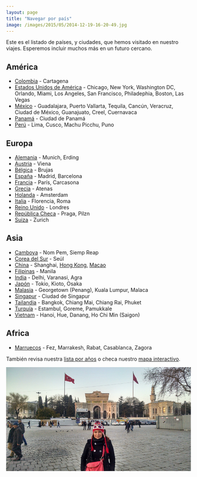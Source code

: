 ```yaml
---
layout: page
title: "Navegar por país"
image: /images/2015/05/2014-12-19-16-20-49.jpg
---
```

Este es el listado de países, y ciudades, que hemos visitado en nuestro viajes. Esperemos incluir muchos más en un futuro cercano.

## América

* [Colombia](/tag/colombia) - Cartagena
* [Estados Unidos de América](/tag/estados-unidos) - Chicago, New York, Washington DC, Orlando, Miami, Los Angeles, San Francisco, Philadephia, Boston, Las Vegas
* [México](/tag/mexico) - Guadalajara, Puerto Vallarta, Tequila, Cancún, Veracruz, Ciudad de México, Guanajuato, Creel, Cuernavaca
* [Panamá](/tag/panama) - Ciudad de Panamá
* [Perú](/tag/peru) - Lima, Cusco, Machu Picchu, Puno

## Europa

* [Alemania](/tag/alemania) - Munich, Erding
* [Austria](/tag/austria) - Viena
* [Bélgica](/tag/belgica) - Brujas
* [España](/tag/espana) - Madrid, Barcelona
* [Francia](/tag/francia) - París, Carcasona
* [Grecia](/tag/grecia) - Atenas
* [Holanda](/tag/holanda) - Amsterdam
* [Italia](/tag/italia) - Florencia, Roma
* [Reino Unido](/tag/reino-unido) - Londres
* [República Checa](/tag/republica-checa) - Praga, Pilzn
* [Suiza](/tag/suiza) - Zurich

## Asia

* [Camboya](/tag/camboya) - Nom Pem, Siemp Reap
* [Corea del Sur](/tag/corea-del-sur) - Seúl
* [China](/tag/china) - Shanghai, [Hong Kong](/tag/hong-kong), [Macao](/tag/macao)
* [Filipinas](/tag/filipinas) - Manila
* [India](/tag/india) - Delhi, Varanasi, Agra
* [Japón](/tag/japon) - Tokio, Kioto, Osaka
* [Malasia](/tag/malasia) - Georgetown (Penang), Kuala Lumpur, Malaca
* [Singapur](/tag/singapur) - Ciudad de Singapur
* [Tailandia](/tag/tailandia) - Bangkok, Chiang Mai, Chiang Rai, Phuket
* [Turquía](/tag/turquia) - Estambul, Goreme, Pamukkale
* [Vietnam](/tag/vietnam) - Hanoi, Hue, Danang, Ho Chi Min (Saigon)

## Africa

* [Marruecos](/tag/marruecos) - Fez, Marrakesh, Rabat, Casablanca, Zagora

También revisa nuestra [lista por años](/tiempo) o checa nuestro [mapa interactivo](/mapa).

![Rox en Estambul](/images/2015/05/2014-12-19-16-20-49-1.jpg)
